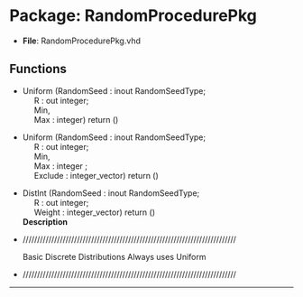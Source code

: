 # Package: RandomProcedurePkg

- **File**: RandomProcedurePkg.vhd
## Functions
- Uniform <font id="function_arguments">(RandomSeed : inout RandomSeedType;<br><span style="padding-left:20px"> R : out integer;<br><span style="padding-left:20px"> Min,<br><span style="padding-left:20px"> Max : integer) </font> <font id="function_return">return ()</font>
- Uniform <font id="function_arguments">(RandomSeed : inout RandomSeedType;<br><span style="padding-left:20px"> R : out integer;<br><span style="padding-left:20px"> Min,<br><span style="padding-left:20px"> Max : integer ;<br><span style="padding-left:20px"> Exclude : integer_vector) </font> <font id="function_return">return ()</font>
- DistInt <font id="function_arguments">(RandomSeed : inout RandomSeedType;<br><span style="padding-left:20px"> R : out integer;<br><span style="padding-left:20px"> Weight : integer_vector) </font> <font id="function_return">return ()</font>
</br>**Description**
- ///////////////////////////////////////////////////////////////////////////

  Basic Discrete Distributions
    Always uses Uniform

- ///////////////////////////////////////////////////////////////////////////
---------------------------------------------------------------

